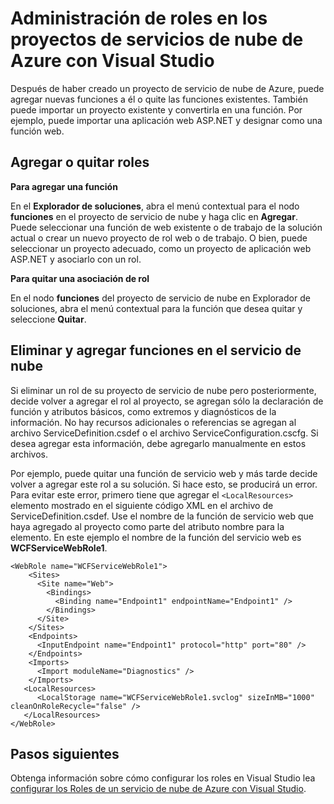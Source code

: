 <properties
   pageTitle="Proyectos de Visual Studio de servicios de administración de roles en la nube de Azure | Microsoft Azure"
   description="Obtenga información sobre cómo agregar nuevas funciones a su proyecto de servicio de nube Azure o quite los roles existentes mediante Visual Studio."
   services="visual-studio-online"
   documentationCenter="na"
   authors="TomArcher"
   manager="douge"
   editor="" />
<tags
   ms.service="multiple"
   ms.devlang="dotnet"
   ms.topic="article"
   ms.tgt_pltfrm="na"
   ms.workload="multiple"
   ms.date="08/15/2016"
   ms.author="tarcher" />

# <a name="managing-roles-in-the-azure-cloud-services-projects-with-visual-studio"></a>Administración de roles en los proyectos de servicios de nube de Azure con Visual Studio

Después de haber creado un proyecto de servicio de nube de Azure, puede agregar nuevas funciones a él o quite las funciones existentes. También puede importar un proyecto existente y convertirla en una función. Por ejemplo, puede importar una aplicación web ASP.NET y designar como una función web.

## <a name="adding-or-removing-roles"></a>Agregar o quitar roles

**Para agregar una función**

En el **Explorador de soluciones**, abra el menú contextual para el nodo **funciones** en el proyecto de servicio de nube y haga clic en **Agregar**. Puede seleccionar una función de web existente o de trabajo de la solución actual o crear un nuevo proyecto de rol web o de trabajo. O bien, puede seleccionar un proyecto adecuado, como un proyecto de aplicación web ASP.NET y asociarlo con un rol.

**Para quitar una asociación de rol**

En el nodo **funciones** del proyecto de servicio de nube en Explorador de soluciones, abra el menú contextual para la función que desea quitar y seleccione **Quitar**.

## <a name="removing-and-adding-roles-in-your-cloud-service"></a>Eliminar y agregar funciones en el servicio de nube

Si eliminar un rol de su proyecto de servicio de nube pero posteriormente, decide volver a agregar el rol al proyecto, se agregan sólo la declaración de función y atributos básicos, como extremos y diagnósticos de la información. No hay recursos adicionales o referencias se agregan al archivo ServiceDefinition.csdef o el archivo ServiceConfiguration.cscfg. Si desea agregar esta información, debe agregarlo manualmente en estos archivos.

Por ejemplo, puede quitar una función de servicio web y más tarde decide volver a agregar este rol a su solución. Si hace esto, se producirá un error. Para evitar este error, primero tiene que agregar el `<LocalResources>` elemento mostrado en el siguiente código XML en el archivo de ServiceDefinition.csdef. Use el nombre de la función de servicio web que haya agregado al proyecto como parte del atributo nombre para la **<LocalStorage>** elemento. En este ejemplo el nombre de la función del servicio web es **WCFServiceWebRole1**.

    <WebRole name="WCFServiceWebRole1">
        <Sites>
          <Site name="Web">
            <Bindings>
              <Binding name="Endpoint1" endpointName="Endpoint1" />
            </Bindings>
          </Site>
        </Sites>
        <Endpoints>
          <InputEndpoint name="Endpoint1" protocol="http" port="80" />
        </Endpoints>
        <Imports>
          <Import moduleName="Diagnostics" />
        </Imports>
       <LocalResources>
          <LocalStorage name="WCFServiceWebRole1.svclog" sizeInMB="1000" cleanOnRoleRecycle="false" />
       </LocalResources>
    </WebRole>

## <a name="next-steps"></a>Pasos siguientes

Obtenga información sobre cómo configurar los roles en Visual Studio lea [configurar los Roles de un servicio de nube de Azure con Visual Studio](vs-azure-tools-configure-roles-for-cloud-service.md).
